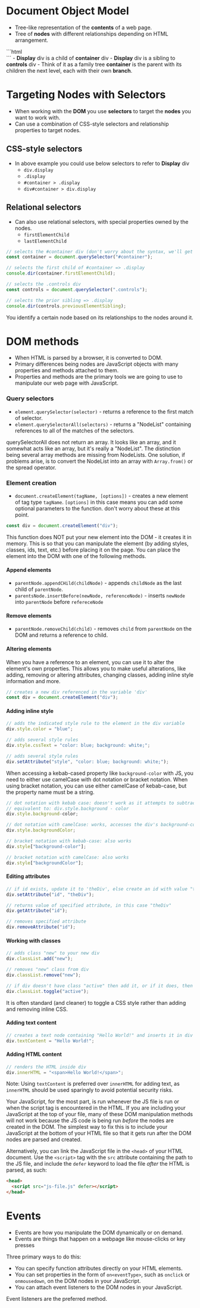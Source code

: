 # Document Object Model
- Tree-like representation of the <b>contents</b> of a web page.
- Tree of <b>nodes</b> with different relationships depending on HTML arrangement.

<div id="container">
  <div class="display"></div>
  <div class="controls"></div>
</div>
<div id="container">
  <div class="display"></div>
  <div class="controls"></div>
</div>
<div id="container">
  <div class="display"></div>
  <div class="controls"></div>
</div>
<div id="container">
  <div class="display"></div>
  <div class="controls"></div>
</div>
```html
<div id="container">
	<div class="display"></div>
	<div class="controls"></div>
</div>
```
- <b>Display</b> div is a child of <b>container</b> div 
- <b>Display</b> div is a sibling to <b>controls</b> div
- Think of it as a family tree <b>container</b> is the parent with its children the next level, each with their own <b>branch</b>.

# Targeting Nodes with Selectors
- When working with the <b>DOM</b> you use <b>selectors</b> to target the <b>nodes</b> you want to work with.
- Can use a combination of CSS-style selectors and relationship properties to target nodes.

## CSS-style selectors
- In above example you could use below selectors to refer to <b>Display</b> div
	- `div.display`
	- `.display`
	- `#container > .display`
	- `div#container > div.display`

## Relational selectors
- Can also use relational selectors, with special properties owned by the nodes.
	- `firstElementChild`
	- `lastElementChild`


```javascript
// selects the #container div (don't worry about the syntax, we'll get there)
const container = document.querySelector("#container");

// selects the first child of #container => .display
console.dir(container.firstElementChild);

// selects the .controls div
const controls = document.querySelector(".controls");

// selects the prior sibling => .display
console.dir(controls.previousElementSibling);
```

You identify a certain node based on its relationships to the nodes around it.

# DOM methods
- When HTML is parsed by a browser, it is converted to DOM.
- Primary differences being nodes are JavaScript objects with many properties and methods attached to them.
- Properties and methods are the primary tools we are going to use to manipulate our web page with JavaScript.

### Query selectors
- `element.querySelector(selector)` - returns a reference to the first match of selector.
- `element.querySelectorAll(selectors)` - returns a "NodeList" containing references to all of the matches of the selectors.

querySelectorAll does not return an array. It looks like an array, and it somewhat acts like an array, but it's really a "NodeList". The distinction being several array methods are missing from NodeLists. One solution, if problems arise, is to convert the NodeList into an array with `Array.from()` or the spread operator.

### Element creation
- `document.createElement(tagName, [options])` - creates a new element of tag type `tagName`. `[options]` in this case means you can add some optional parameters to the function. don't worry about these at this point.

```javascript
const div = document.createElement("div");
```

This function does NOT put your new element into the DOM - it creates it in memory. This is so that you can manipulate the element (by adding styles, classes, ids, text, etc.) before placing it on the page. You can place the element into the DOM with one of the following methods.

#### Append elements
- `parentNode.appendCHild(childNode)` - appends `childNode` as the last child of `parentNode`.
- `parentsNode.insertBefore(newNode, referenceNode)` - inserts `newNode` into `parentNode` before `refereceNode`
#### Remove elements
- `parentNode.removeChild(child)` - removes `child` from `parentNode` on the DOM and returns a reference to child.
#### Altering elements 
When you have a reference to an element, you can use it to alter the element's own properties. This allows you to make useful alterations, like adding, removing or altering attributes, changing classes, adding inline style information and more.
```javascript
// creates a new div referenced in the variable 'div'
const div = document.createElement("div");
```

#### Adding inline style
```javascript
// adds the indicated style rule to the element in the div variable
div.style.color = "blue";

// adds several style rules
div.style.cssText = "color: blue; background: white;";

// adds several style rules
div.setAttribute("style", "color: blue; background: white;");
```

When accessing a kebab-cased property like `background-color` with JS, you need to either use camelCase with dot notation or bracket notation. When using bracket notation, you can use either camelCase of kebab-case, but the property name must be a string.

```javascript
// dot notation with kebab case: doesn't work as it attempts to subtract color from div.style.background
// equivalent to: div.style.background - color
div.style.background-color;

// dot notation with camelCase: works, accesses the div's background-color style
div.style.backgroundColor;

// bracket notation with kebab-case: also works
div.style["background-color"];

// bracket notation with camelCase: also works
div.style["backgroundColor"];
```

#### Editing attributes
```javascript
// if id exists, update it to 'theDiv', else create an id with value "theDiv"
div.setAttribute("id", "theDiv");

// returns value of specified attribute, in this case "theDiv"
div.getAttribute("id");

// removes specified attribute
div.removeAttribute("id");
```


#### Working with classes
```javascript
// adds class "new" to your new div
div.classList.add("new");

// removes "new" class from div
div.classList.remove("new");

// if div doesn't have class "active" then add it, or if it does, then remove it
div.classList.toggle("active");
```

It is often standard (and cleaner) to toggle a CSS style rather than adding and removing inline CSS.

#### Adding text content
```javascript
// creates a text node containing "Hello World!" and inserts it in div
div.textContent = "Hello World!";
```

#### Adding HTML content
```javascript
// renders the HTML inside div
div.innerHTML = "<span>Hello World!</span>";
```

Note: Using `textContent` is preferred over `innerHTML` for adding text, as `innerHTML` should be used sparingly to avoid potential security risks.

Your JavaScript, for the most part, is run whenever the JS file is run or when the script tag is encountered in the HTML. If you are including your JavaScript at the top of your file, many of these DOM manipulation methods will not work because the JS code is being run _before_ the nodes are created in the DOM. The simplest way to fix this is to include your JavaScript at the bottom of your HTML file so that it gets run after the DOM nodes are parsed and created.

Alternatively, you can link the JavaScript file in the `<head>` of your HTML document. Use the `<script>` tag with the `src` attribute containing the path to the JS file, and include the `defer` keyword to load the file _after_ the HTML is parsed, as such:

```html
<head>
  <script src="js-file.js" defer></script>
</head>
```


# Events
- Events are how you manipulate the DOM dynamically or on demand.
- Events are things that happen on a webpage like mouse-clicks or key presses

Three primary ways to do this:
- You can specify function attributes directly on your HTML elements.
- You can set properties in the form of `on<eventType>`, such as `onclick` or `onmousedown`, on the DOM nodes in your JavaScript.
- You can attach event listeners to the DOM nodes in your JavaScript.

Event listeners are the preferred method.